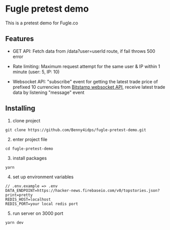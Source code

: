 # Fugle pretest demo

This is a pretest demo for Fugle.co

## Features

* GET API: Fetch data from /data?user=userId route, if fail throws 500 error

* Rate limiting: Maximum request attempt for the same user & IP within 1 minute (user: 5, IP: 10)

* Websocket API: "subscribe" event for getting the latest trade price of prefixed 10 currencies from [Bitstamp websocket API](https://www.bitstamp.net/websocket/v2/), receive latest trade data by listening "message" event

## Installing

1. clone project

```
git clone https://github.com/Benny4idps/fugle-pretest-demo.git
```

2. enter project file
```
cd fugle-pretest-demo
```

3. install packages
```
yarn
```

4. set up environment variables
```
// .env.example => .env
DATA_ENDPOINT=https://hacker-news.firebaseio.com/v0/topstories.json?print=pretty
REDIS_HOST=localhost
REDIS_PORT=your local redis port
```

5. run server on 3000 port
```
yarn dev
```


